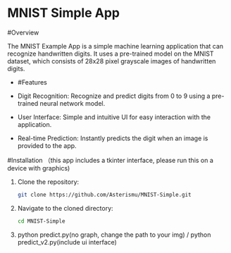 # MNIST Simple App

#Overview

The MNIST Example App is a simple machine learning application that can recognize handwritten digits. It uses a pre-trained model on the MNIST dataset, which consists of 28x28 pixel grayscale images of handwritten digits.

- #Features

- Digit Recognition: Recognize and predict digits from 0 to 9 using a pre-trained neural network model.
- User Interface: Simple and intuitive UI for easy interaction with the application.
- Real-time Prediction: Instantly predicts the digit when an image is provided to the app.

#Installation
（this app includes a tkinter interface, please run this on a device with graphics)
1. Clone the repository:
   ```bash
   git clone https://github.com/Asterismu/MNIST-Simple.git
   ```
2. Navigate to the cloned directory:
   ```bash
   cd MNIST-Simple
3. python predict.py(no graph, change the path to your img) / python predict_v2.py(include ui interface)
